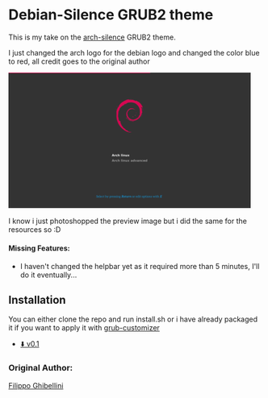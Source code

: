 # Debian-Silence GRUB2 theme

This is my take on the [arch-silence](https://github.com/fghibellini/arch-silence) GRUB2 theme.

I just changed the arch logo for the debian logo and changed the color blue to red, all credit goes to the original author

<img src="./preview.png" width="480">

I know i just photoshopped the preview image but i did the same for the resources so :D

#### Missing Features:
* I haven't changed the helpbar yet as it required more than 5 minutes, I'll do it eventually...

## Installation

You can either clone the repo and run install.sh or i have already packaged it if you want to apply it with [grub-customizer](https://launchpad.net/grub-customizer)
* [:arrow_down: v0.1](../../releases/download/v0.1/debian-silence-0.1.tar.gz)

### Original Author:

[Filippo Ghibellini](https://github.com/fghibellini)


